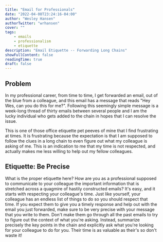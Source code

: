 ```yaml
---
title: "Email for Professionals"
date: "2022-04-08T23:24:16-04:00"
author: "Wesley Hansen"
authorTwitter: "wrhansen"
cover: ""
tags:
    - emails
    - professionalism
    - etiquette
description: "Email Etiquette -- Forwarding Long Chains"
showFullContent: false
readingTime: true
draft: false
---
```


## Problem

In my professional career, from time to time, I get forwarded an email, out of
the blue from a colleague, and this email has a message that reads "Hey Wes, can
you do this for me?". Following this seemingly simple message is a week-long
thread of thirty emails between several people and I am the lucky individual who
gets added to the chain in hopes that I can resolve the issue.

This is one of those office etiquette pet peeves of mine that I find frustrating
at times. It is frustrating because the expectation is that I am supposed to
follow the clues in a long chain to even figure out what my colleague is asking
of me. This is an indication to me that my time is not respected, and actually
makes me less willing to help out my fellow colleagues.


## Etiquette: Be Precise

What is the proper etiquette here? How are you as a professional supposed to
communicate to your colleague the important information that is stretched across
a quagmire of hastily constructed emails? It's easy, and it starts with
respecting your colleague's time. Just like yourself, your colleague has an
endless list of things to do so you should respect that time. If you expect them
to give you a timely response and help out with the email you just forwarded,
make sure to be very precise with your message that you write to them. Don't
make them go through all the past emails to try to figure out the context of
what you're asking. Instead, summarize precisely the key points in the chain
and explicitly ask what you're looking for your colleague to do for you. Their
time is as valuable as their's so don't waste it!
